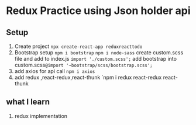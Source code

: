 # Redux Practice using Json holder api

## Setup 
1. Create project
`npx create-react-app reduxreacttodo`
2. Bootstrap setup
`npm i bootstrap`
`npm i node-sass`
create custom.scss file and add to index.js `import './custom.scss';`
add bootstrap into custom.scss`@import '~bootstrap/scss/bootstrap.scss';`
3. add axios for api call 
   `npm i axios`
4. add redux ,react-redux,react-thunk
   `npm i redux react-redux react-thunk


## what I learn
1. redux implementation